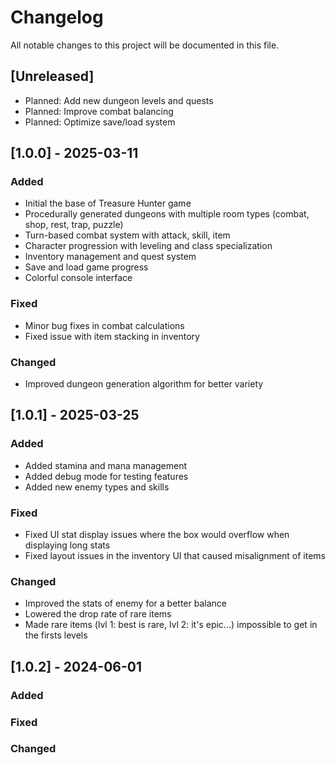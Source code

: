 # Changelog

All notable changes to this project will be documented in this file.

## [Unreleased]
- Planned: Add new dungeon levels and quests
- Planned: Improve combat balancing
- Planned: Optimize save/load system

## [1.0.0] - 2025-03-11
### Added
- Initial the base of Treasure Hunter game
- Procedurally generated dungeons with multiple room types (combat, shop, rest, trap, puzzle)
- Turn-based combat system with attack, skill, item
- Character progression with leveling and class specialization
- Inventory management and quest system
- Save and load game progress
- Colorful console interface

### Fixed
- Minor bug fixes in combat calculations
- Fixed issue with item stacking in inventory

### Changed
- Improved dungeon generation algorithm for better variety

## [1.0.1] - 2025-03-25
### Added
- Added stamina and mana management
- Added debug mode for testing features
- Added new enemy types and skills

### Fixed
- Fixed UI stat display issues where the box would overflow when displaying long stats
- Fixed layout issues in the inventory UI that caused misalignment of items

### Changed
- Improved the stats of enemy for a better balance
- Lowered the drop rate of rare items
- Made rare items (lvl 1: best is rare, lvl 2: it's epic...) impossible to get in the firsts levels

## [1.0.2] - 2024-06-01
### Added

### Fixed

### Changed
